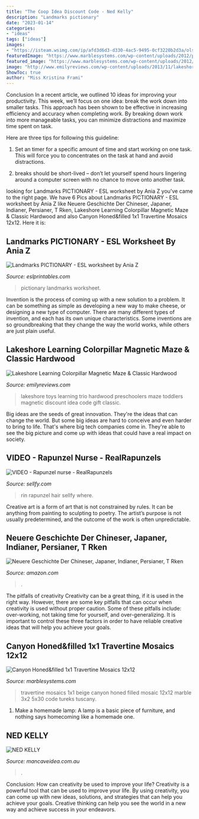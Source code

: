 ```yaml
---
title: "The Coop Idea Discount Code - Ned Kelly"
description: "Landmarks pictionary"
date: "2023-01-14"
categories:
- "ideas"
tags: ["ideas"]
images:
- "https://isteam.wsimg.com/ip/afd3d6d3-d330-4ac5-9495-0cf3220b2d3a/ols/11831_original/:/rs=w:600,h:600"
featuredImage: "https://www.marblesystems.com/wp-content/uploads/2012/primages/MS00839-l.jpg"
featured_image: "https://www.marblesystems.com/wp-content/uploads/2012/primages/MS00839-l.jpg"
image: "http://www.emilyreviews.com/wp-content/uploads/2013/11/lakeshore-9.jpg"
ShowToc: true
author: "Miss Kristina Frami"
---
```



Conclusion
In a recent article, we outlined 10 ideas for improving your productivity. This week, we’ll focus on one idea: break the work down into smaller tasks.
This approach has been shown to be effective in increasing efficiency and accuracy when completing work. By breaking down work into more manageable tasks, you can minimize distractions and maximize time spent on task.

Here are three tips for following this guideline:

1) Set an timer for a specific amount of time and start working on one task. This will force you to concentrates on the task at hand and avoid distractions.

2) breaks should be short-lived – don’t let yourself spend hours lingering around a computer screen with no chance to move onto another task.

	

		
looking for Landmarks PICTIONARY - ESL worksheet by Ania Z you've came to the right page. We have 6 Pics about Landmarks PICTIONARY - ESL worksheet by Ania Z like Neuere Geschichte Der Chineser, Japaner, Indianer, Persianer, T Rken, Lakeshore Learning Colorpillar Magnetic Maze &amp; Classic Hardwood and also Canyon Honed&amp;filled 1x1 Travertine Mosaics 12x12. Here it is:
		
    
## Landmarks PICTIONARY - ESL Worksheet By Ania Z

<img loading=lazy src="https://www.eslprintables.com/previews/247438_1-Landmarks_PICTIONARY.jpg" onerror="this.onerror=null;this.src='https://tse3.mm.bing.net/th?id=OIP.l5_WVSVua85-b-VKqL-pFAHaKi&amp;pid=15.1';" alt="Landmarks PICTIONARY - ESL worksheet by Ania Z">

_Source: eslprintables.com_

>pictionary landmarks worksheet. 

	

Invention is the process of coming up with a new solution to a problem. It can be something as simple as developing a new way to make cheese, or designing a new type of computer. There are many different types of invention, and each has its own unique characteristics. Some inventions are so groundbreaking that they change the way the world works, while others are just plain useful.

    
## Lakeshore Learning Colorpillar Magnetic Maze &amp; Classic Hardwood

<img loading=lazy src="http://www.emilyreviews.com/wp-content/uploads/2013/11/lakeshore-9.jpg" onerror="this.onerror=null;this.src='https://tse1.mm.bing.net/th?id=OIP.VEwlWdFNp3SV4tNi3iSnfwHaJ4&amp;pid=15.1';" alt="Lakeshore Learning Colorpillar Magnetic Maze &amp; Classic Hardwood">

_Source: emilyreviews.com_

>lakeshore toys learning trio hardwood preschoolers maze toddlers magnetic discount idea code gift classic. 

	

Big ideas are the seeds of great innovation. They're the ideas that can change the world. But some big ideas are hard to conceive and even harder to bring to life. That's where big tech companies come in. They're able to see the big picture and come up with ideas that could have a real impact on society.

    
## VIDEO - Rapunzel Nurse - RealRapunzels

<img loading=lazy src="https://d12swbtw719y4s.cloudfront.net/images/R8PaPh7N/JA2Vg7hZRst9b2vLq7Dd/fZpIoIwY1h.jpeg?w=1200" onerror="this.onerror=null;this.src='https://tse1.mm.bing.net/th?id=OIP.Y7S7spRtn3UBYlzSHLk9IgHaJ4&amp;pid=15.1';" alt="VIDEO - Rapunzel nurse - RealRapunzels">

_Source: sellfy.com_

>rin rapunzel hair sellfy where. 

	

Creative art is a form of art that is not constrained by rules. It can be anything from painting to sculpting to poetry. The artist’s purpose is not usually predetermined, and the outcome of the work is often unpredictable.

    
## Neuere Geschichte Der Chineser, Japaner, Indianer, Persianer, T Rken

<img loading=lazy src="https://images-na.ssl-images-amazon.com/images/I/51PP2rFu4NL._SX218_BO1,204,203,200_QL40_.jpg" onerror="this.onerror=null;this.src='https://tse3.mm.bing.net/th?id=OIP.5MuJDA9wZ9D_9NXRBYvOzAAAAA&amp;pid=15.1';" alt="Neuere Geschichte Der Chineser, Japaner, Indianer, Persianer, T Rken">

_Source: amazon.com_

>. 

	

The pitfalls of creativity
Creativity can be a great thing, if it is used in the right way. However, there are some key pitfalls that can occur when creativity is used without proper caution. Some of these pitfalls include: over-working, not taking time for yourself, and over-generalizing. It is important to control these three factors in order to have reliable creative ideas that will help you achieve your goals.

    
## Canyon Honed&amp;filled 1x1 Travertine Mosaics 12x12

<img loading=lazy src="https://www.marblesystems.com/wp-content/uploads/2012/primages/MS00839-l.jpg" onerror="this.onerror=null;this.src='https://tse1.mm.bing.net/th?id=OIP.pR_n3dfjtFGVeWK9_kPp2AHaHa&amp;pid=15.1';" alt="Canyon Honed&amp;filled 1x1 Travertine Mosaics 12x12">

_Source: marblesystems.com_

>travertine mosaics 1x1 beige canyon honed filled mosaic 12x12 marble 3x2 5x30 code tureks tuscany. 

	

1. Make a homemade lamp: A lamp is a basic piece of furniture, and nothing says homecoming like a homemade one.

    
## NED KELLY

<img loading=lazy src="https://isteam.wsimg.com/ip/afd3d6d3-d330-4ac5-9495-0cf3220b2d3a/ols/11831_original/:/rs=w:600,h:600" onerror="this.onerror=null;this.src='https://tse3.mm.bing.net/th?id=OIP.Z0djZ8EusTfquw-p3NI5AAAAAA&amp;pid=15.1';" alt="NED KELLY">

_Source: mancaveidea.com.au_

>. 

	

Conclusion: How can creativity be used to improve your life?
Creativity is a powerful tool that can be used to improve your life. By using creativity, you can come up with new ideas, solutions, and strategies that can help you achieve your goals. Creative thinking can help you see the world in a new way and achieve success in your endeavors.

